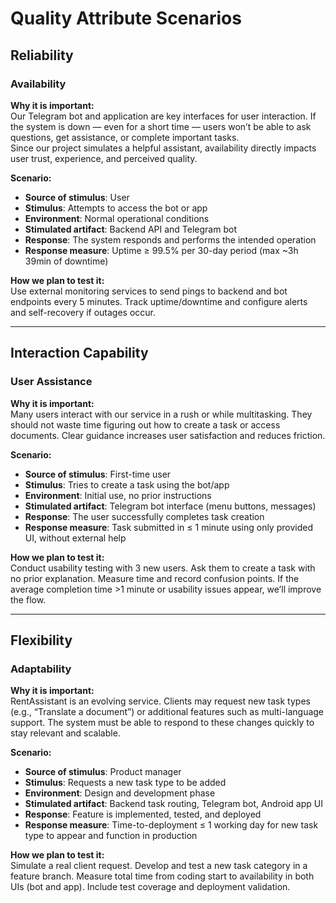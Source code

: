 # Quality Attribute Scenarios

## Reliability

### Availability

**Why it is important:**  
Our Telegram bot and application are key interfaces for user interaction. If the system is down — even for a short time — users won’t be able to ask questions, get assistance, or complete important tasks.  
Since our project simulates a helpful assistant, availability directly impacts user trust, experience, and perceived quality.

**Scenario:**

- **Source of stimulus**: User
- **Stimulus**: Attempts to access the bot or app
- **Environment**: Normal operational conditions
- **Stimulated artifact**: Backend API and Telegram bot
- **Response**: The system responds and performs the intended operation
- **Response measure**: Uptime ≥ 99.5% per 30-day period (max ~3h 39min of downtime)

**How we plan to test it:**  
Use external monitoring services to send pings to backend and bot endpoints every 5 minutes. Track uptime/downtime and configure alerts and self-recovery if outages occur.

---

## Interaction Capability

### User Assistance

**Why it is important:**  
Many users interact with our service in a rush or while multitasking. They should not waste time figuring out how to create a task or access documents. Clear guidance increases user satisfaction and reduces friction.

**Scenario:**

- **Source of stimulus**: First-time user
- **Stimulus**: Tries to create a task using the bot/app
- **Environment**: Initial use, no prior instructions
- **Stimulated artifact**: Telegram bot interface (menu buttons, messages)
- **Response**: The user successfully completes task creation
- **Response measure**: Task submitted in ≤ 1 minute using only provided UI, without external help

**How we plan to test it:**  
Conduct usability testing with 3 new users. Ask them to create a task with no prior explanation. Measure time and record confusion points. If the average completion time >1 minute or usability issues appear, we’ll improve the flow.

---

## Flexibility

### Adaptability

**Why it is important:**  
RentAssistant is an evolving service. Clients may request new task types (e.g., “Translate a document”) or additional features such as multi-language support. The system must be able to respond to these changes quickly to stay relevant and scalable.

**Scenario:**

- **Source of stimulus**: Product manager
- **Stimulus**: Requests a new task type to be added
- **Environment**: Design and development phase
- **Stimulated artifact**: Backend task routing, Telegram bot, Android app UI
- **Response**: Feature is implemented, tested, and deployed
- **Response measure**: Time-to-deployment ≤ 1 working day for new task type to appear and function in production

**How we plan to test it:**  
Simulate a real client request. Develop and test a new task category in a feature branch. Measure total time from coding start to availability in both UIs (bot and app). Include test coverage and deployment validation.

